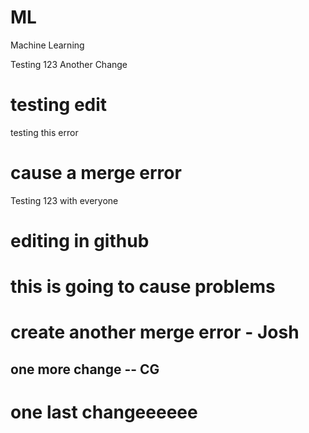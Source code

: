 # ML
Machine Learning


Testing 123
Another Change


# testing edit


testing this error

# cause a merge error


Testing 123 with everyone
# editing in github
# this is going to cause problems
# create another merge error - Josh

## one more change -- CG

# one last changeeeeee
